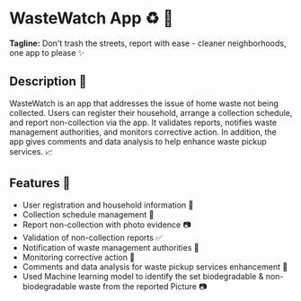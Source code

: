 # WasteWatch App :recycle: :iphone:

**Tagline:** Don't trash the streets, report with ease - cleaner neighborhoods, one app to please :sparkles:

## Description :page_facing_up:

WasteWatch is an app that addresses the issue of home waste not being collected. Users can register their household, arrange a collection schedule, and report non-collection via the app. It validates reports, notifies waste management authorities, and monitors corrective action. In addition, the app gives comments and data analysis to help enhance waste pickup services. :chart_with_upwards_trend:

## Features :rocket:
- User registration and household information :busts_in_silhouette:
- Collection schedule management :calendar:
- Report non-collection with photo evidence :camera:
- Validation of non-collection reports :white_check_mark:
- Notification of waste management authorities :bell:
- Monitoring corrective action :construction:
- Comments and data analysis for waste pickup services enhancement :speech_balloon:
- Used Machine learning model to identify the set biodegradable & non-biodegradable waste from the reported Picture :camera:
